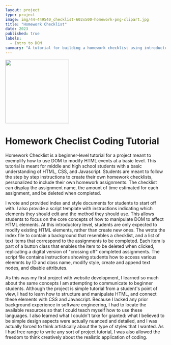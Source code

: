 ```yaml
---
layout: project
type: project
image: img/44-449540_checklist-602x500-homework-png-clipart.jpg
title: "Homework Checklist"
date: 2023
published: true
labels:
  - Intro to DOM 
summary: "A tutorial for building a homework checklist using introductory DOM concepts to edit HTML."
---
```


<div class="text-center p-4">
  <img width="200px" src="https://www.pngkit.com/png/detail/44-449540_checklist-602x500-homework-png-clipart.png" class="img-thumbnail" >
</div>

# Homework Checlist Coding Tutorial
Homework Checklist is a beginner-level tutorial for a project meant to exemplify how to use DOM to modify HTML events at a basic level. This tutorial is meant for middle and high school students with a basic understanding of HTML, CSS, and Javascript. Students are meant to follow the step by step instructions to create their own homework checklists, personalized to include their own homework assignments. The checklist can display the assignment name, the amount of time estimated for each assignment, and be deleted when completed. 
 
I wrote and provided index and style documents for students to start off with. I also provide a script template with instructions indicating which elements they should edit and the method they should use. This allows students to focus on the core concepts of how to manipulate DOM to affect HTML elements. At this introductory level, students are only expected to modify existing HTML elements, rather than create new ones. The wrote the index file to contain a background that resembles a checklist, and a list of text items that correspond to the assignments to be completed. Each item is part of a button class that enables the item to be deleted when clicked, replicating a digital version of "crossing off" completed assignments. The script file contains instructions showing students how to access various eleemnts by ID and class name, modify style, create and append text nodes, and disable attributes.

As this was my first project with website development, I learned so much about the same concepts I am attempting to communicate to beginner students. Although the project is simple tutorial from a student's point of view, I had to learn how to structure and manipulate HTML, and connect these elements with CSS and Javascript. Because I lacked any prior background experience in software engineering, I had to locate the available resources so that I could teach myself how to use these languages. I also learned what I couldn't take for granted: what I believed to be simple design aspects were actually nuanced and detailed, and I was actually forced to think artistically about the type of styles that I wanted. As I had free range to write any sort of project tutorial, I was also allowed the freedom to think creatively about the realistic application of coding.
